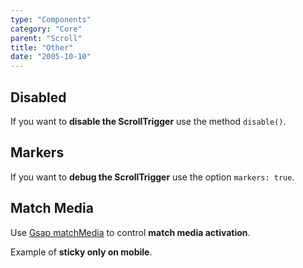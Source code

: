 ```yaml
---
type: "Components"
category: "Core"
parent: "Scroll"
title: "Other"
date: "2005-10-10"
---
```


## Disabled

If you want to **disable the ScrollTrigger** use the method `disable()`.

## Markers

If you want to **debug the ScrollTrigger** use the option `markers: true`.

## Match Media

Use [Gsap matchMedia](https://greensock.com/docs/v3/Plugins/ScrollTrigger/static.matchMedia()) to control **match media activation**.

Example of **sticky only on mobile**.

<demo>
  <div class="gatsby_demo_item xt-toggle" data-iframe="iframe/components/core/scroll/fade-matchmedia"></div>
  <div class="gatsby_demo_item xt-toggle" data-iframe="iframe/components/core/scroll/sticky-matchmedia"></div>
</demo>
